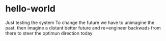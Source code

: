 # hello-world
Just testing the system
To change the future we have to unimagine the past, then imagine a distant better future and re=engineer backwads from there 
to steer the optimun direction today
